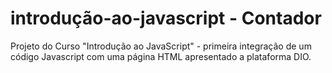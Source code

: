 # introdução-ao-javascript - Contador
Projeto do Curso "Introdução ao JavaScript" - primeira integração de um código Javascript com uma página HTML apresentado a plataforma DIO.
